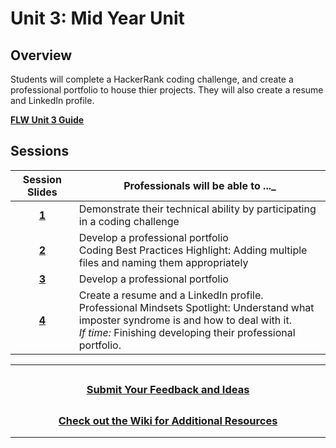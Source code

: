 # Unit 3: Mid Year Unit 

## Overview
Students will complete a HackerRank coding challenge, and create a professional portfolio to house thier projects. They will also create a resume and LinkedIn profile.


[**FLW Unit 3 Guide**](https://docs.google.com/document/d/1O9ltusTaB3GD2BlbMkJLLX-yLNmRPt0VAKTsVGrsm_4/edit)
## Sessions

|                                                Session Slides                                                 | Professionals will be able to ..._                                                            |
| :-----------------------------------------------------------------------------------------------------------: | --------------------------------------------------------------------------------------- |
| [**1**](https://docs.google.com/presentation/d/1cIN93dK90wdSLf6Zdee_0eiynkx1Qe5DabIlBqe-W5k/edit#slide=id.g13ceb08e073_0_0) | Demonstrate their technical ability by participating in a coding challenge  |
| [**2**](https://docs.google.com/presentation/d/1Cnf1OUPeQfrojdPBHAS0FDil4qoPW-Gqt_l5jcxQN6I/edit#slide=id.g13d3013bb85_0_36) |Develop a professional portfolio</br>Coding Best Practices Highlight: Adding multiple files and naming them appropriately |
| [**3**](https://docs.google.com/presentation/d/1aFf3BmT58F26m-pmmOM8-hsIqhHcedT-KsdWhzN_vPc/edit#slide=id.g13d2afbaf6e_0_1313) |Develop a professional portfolio |
| [**4**](https://docs.google.com/presentation/d/1qM20a2q8qsUx5vXSNVJumzsnCy39PAkiViXU3DH-c_U/edit#slide=id.g136a2fbb9af_0_58) | Create a resume and a LinkedIn profile.</br>Professional Mindsets Spotlight: Understand what imposter syndrome is and how to deal with it.</br>*If time:* Finishing developing their professional portfolio. |


---
## <h3 align="center"><a href="https://docs.google.com/forms/d/e/1FAIpQLSeQPPd3u1y_vV9426DjRjgzQHrzsMAIbdsGCxEU5uRj3bTleQ/viewform?usp=sf_link">Submit Your Feedback and Ideas</a></h3>

## <h3 align="center"><a href="https://github.com/itscodenation/curriculum-22-23/wiki">Check out the Wiki for Additional Resources</a></h3>

---
